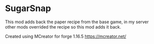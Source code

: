 # SugarSnap

This mod adds back the paper recipe from the base game, in my server other mods overrided the recipe so this mod adds it back.

Created using MCreator for forge 1.16.5
https://mcreator.net/

